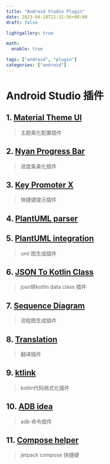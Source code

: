 ```yaml
---
title: "Android Studio Plugin"
date: 2023-04-18T22:31:56+08:00
draft: false

lightgallery: true

math:
  enable: true

tags: ["android", "plugin"]
categories: ["android"]
---
```


# Android Studio 插件

## 1. [Material Theme UI](https://plugins.jetbrains.com/plugin/8006-material-theme-ui)
>主题美化配置插件

## 2. [Nyan Progress Bar](https://plugins.jetbrains.com/plugin/8575-nyan-progress-bar)
>进度条美化插件

## 3. [Key Promoter X](https://plugins.jetbrains.com/plugin/9792-key-promoter-x)
>快捷键提示插件

## 4. [PlantUML parser](https://plugins.jetbrains.com/plugin/15524-plantuml-parser)
## 5. [PlantUML integration](https://plugins.jetbrains.com/plugin/7017-plantuml-integration)
>uml 图生成插件

## 6. [JSON To Kotlin Class](https://plugins.jetbrains.com/plugin/9960-json-to-kotlin-class-jsontokotlinclass-)
>josn转kotlin data class 插件
>
## 7. [Sequence Diagram](https://plugins.jetbrains.com/plugin/8286-sequence-diagram)
>流程图生成插件

## 8. [Translation](https://plugins.jetbrains.com/plugin/8579-translation)
>翻译插件

## 9. [ktlink](https://plugins.jetbrains.com/plugin/15057-ktlint-unofficial-)
>kotlin代码格式化插件

## 10. [ADB idea](https://plugins.jetbrains.com/plugin/7380-adb-idea)
>adb 命令插件

## 11. [Compose helper](https://plugins.jetbrains.com/plugin/18323-compose-helper)
>jetpack compose 快捷键